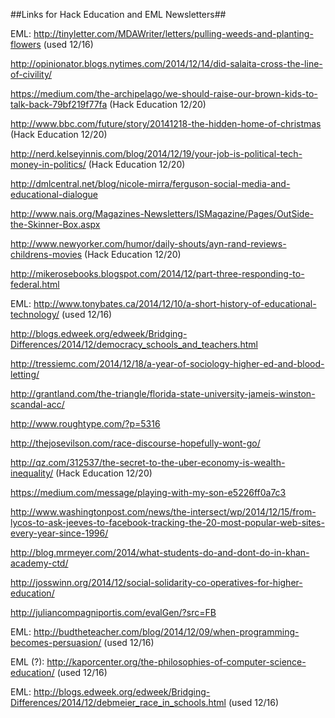 ##Links for Hack Education and EML Newsletters##

EML: http://tinyletter.com/MDAWriter/letters/pulling-weeds-and-planting-flowers (used 12/16)

http://opinionator.blogs.nytimes.com/2014/12/14/did-salaita-cross-the-line-of-civility/

https://medium.com/the-archipelago/we-should-raise-our-brown-kids-to-talk-back-79bf219f77fa (Hack Education 12/20)

http://www.bbc.com/future/story/20141218-the-hidden-home-of-christmas (Hack Education 12/20)

http://nerd.kelseyinnis.com/blog/2014/12/19/your-job-is-political-tech-money-in-politics/ (Hack Education 12/20)

http://dmlcentral.net/blog/nicole-mirra/ferguson-social-media-and-educational-dialogue

http://www.nais.org/Magazines-Newsletters/ISMagazine/Pages/OutSide-the-Skinner-Box.aspx

http://www.newyorker.com/humor/daily-shouts/ayn-rand-reviews-childrens-movies (Hack Education 12/20)

http://mikerosebooks.blogspot.com/2014/12/part-three-responding-to-federal.html

EML: http://www.tonybates.ca/2014/12/10/a-short-history-of-educational-technology/ (used 12/16)

http://blogs.edweek.org/edweek/Bridging-Differences/2014/12/democracy_schools_and_teachers.html

http://tressiemc.com/2014/12/18/a-year-of-sociology-higher-ed-and-blood-letting/

http://grantland.com/the-triangle/florida-state-university-jameis-winston-scandal-acc/

http://www.roughtype.com/?p=5316

http://thejosevilson.com/race-discourse-hopefully-wont-go/

http://qz.com/312537/the-secret-to-the-uber-economy-is-wealth-inequality/ (Hack Education 12/20)

https://medium.com/message/playing-with-my-son-e5226ff0a7c3

http://www.washingtonpost.com/news/the-intersect/wp/2014/12/15/from-lycos-to-ask-jeeves-to-facebook-tracking-the-20-most-popular-web-sites-every-year-since-1996/

http://blog.mrmeyer.com/2014/what-students-do-and-dont-do-in-khan-academy-ctd/

http://josswinn.org/2014/12/social-solidarity-co-operatives-for-higher-education/

http://juliancompagniportis.com/evalGen/?src=FB

EML: http://budtheteacher.com/blog/2014/12/09/when-programming-becomes-persuasion/ (used 12/16)

EML (?): http://kaporcenter.org/the-philosophies-of-computer-science-education/ (used 12/16)

EML: http://blogs.edweek.org/edweek/Bridging-Differences/2014/12/debmeier_race_in_schools.html (used 12/16)

